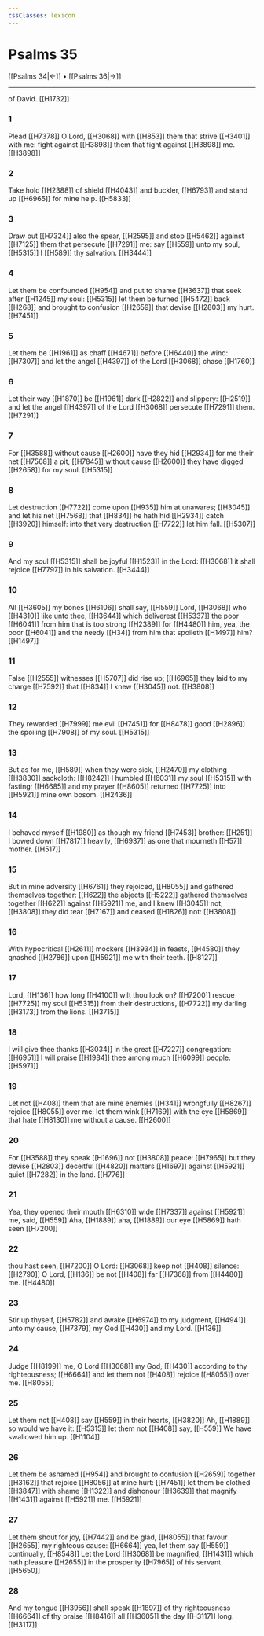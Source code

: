 ```yaml
---
cssClasses: lexicon
---
```

# Psalms 35

[[Psalms 34|←]] • [[Psalms 36|→]]

---

of David. [[H1732]]

### 1
Plead [[H7378]] O Lord, [[H3068]] with [[H853]] them that strive [[H3401]] with me: fight against [[H3898]] them that fight against [[H3898]] me. [[H3898]]

### 2
Take hold [[H2388]] of shield [[H4043]] and buckler, [[H6793]] and stand up [[H6965]] for mine help. [[H5833]]

### 3
Draw out [[H7324]] also the spear, [[H2595]] and stop [[H5462]] against [[H7125]] them that persecute [[H7291]] me: say [[H559]] unto my soul, [[H5315]] I [[H589]] thy salvation. [[H3444]]

### 4
Let them be confounded [[H954]] and put to shame [[H3637]] that seek after [[H1245]] my soul: [[H5315]] let them be turned [[H5472]] back [[H268]] and brought to confusion [[H2659]] that devise [[H2803]] my hurt. [[H7451]]

### 5
Let them be [[H1961]] as chaff [[H4671]] before [[H6440]] the wind: [[H7307]] and let the angel [[H4397]] of the Lord [[H3068]] chase [[H1760]]

### 6
Let their way [[H1870]] be [[H1961]] dark [[H2822]] and slippery: [[H2519]] and let the angel [[H4397]] of the Lord [[H3068]] persecute [[H7291]] them. [[H7291]]

### 7
For [[H3588]] without cause [[H2600]] have they hid [[H2934]] for me their net [[H7568]] a pit, [[H7845]] without cause [[H2600]] they have digged [[H2658]] for my soul. [[H5315]]

### 8
Let destruction [[H7722]] come upon [[H935]] him at unawares; [[H3045]] and let his net [[H7568]] that [[H834]] he hath hid [[H2934]] catch [[H3920]] himself: into that very destruction [[H7722]] let him fall. [[H5307]]

### 9
And my soul [[H5315]] shall be joyful [[H1523]] in the Lord: [[H3068]] it shall rejoice [[H7797]] in his salvation. [[H3444]]

### 10
All [[H3605]] my bones [[H6106]] shall say, [[H559]] Lord, [[H3068]] who [[H4310]] like unto thee, [[H3644]] which deliverest [[H5337]] the poor [[H6041]] from him that is too strong [[H2389]] for [[H4480]] him, yea, the poor [[H6041]] and the needy [[H34]] from him that spoileth [[H1497]] him? [[H1497]]

### 11
False [[H2555]] witnesses [[H5707]] did rise up; [[H6965]] they laid to my charge [[H7592]] that [[H834]] I knew [[H3045]] not. [[H3808]]

### 12
They rewarded [[H7999]] me evil [[H7451]] for [[H8478]] good [[H2896]] the spoiling [[H7908]] of my soul. [[H5315]]

### 13
But as for me, [[H589]] when they were sick, [[H2470]] my clothing [[H3830]] sackcloth: [[H8242]] I humbled [[H6031]] my soul [[H5315]] with fasting; [[H6685]] and my prayer [[H8605]] returned [[H7725]] into [[H5921]] mine own bosom. [[H2436]]

### 14
I behaved myself [[H1980]] as though my friend [[H7453]] brother: [[H251]] I bowed down [[H7817]] heavily, [[H6937]] as one that mourneth [[H57]] mother. [[H517]]

### 15
But in mine adversity [[H6761]] they rejoiced, [[H8055]] and gathered themselves together: [[H622]] the abjects [[H5222]] gathered themselves together [[H622]] against [[H5921]] me, and I knew [[H3045]] not; [[H3808]] they did tear [[H7167]] and ceased [[H1826]] not: [[H3808]]

### 16
With hypocritical [[H2611]] mockers [[H3934]] in feasts, [[H4580]] they gnashed [[H2786]] upon [[H5921]] me with their teeth. [[H8127]]

### 17
Lord, [[H136]] how long [[H4100]] wilt thou look on? [[H7200]] rescue [[H7725]] my soul [[H5315]] from their destructions, [[H7722]] my darling [[H3173]] from the lions. [[H3715]]

### 18
I will give thee thanks [[H3034]] in the great [[H7227]] congregation: [[H6951]] I will praise [[H1984]] thee among much [[H6099]] people. [[H5971]]

### 19
Let not [[H408]] them that are mine enemies [[H341]] wrongfully [[H8267]] rejoice [[H8055]] over me: let them wink [[H7169]] with the eye [[H5869]] that hate [[H8130]] me without a cause. [[H2600]]

### 20
For [[H3588]] they speak [[H1696]] not [[H3808]] peace: [[H7965]] but they devise [[H2803]] deceitful [[H4820]] matters [[H1697]] against [[H5921]] quiet [[H7282]] in the land. [[H776]]

### 21
Yea, they opened their mouth [[H6310]] wide [[H7337]] against [[H5921]] me, said, [[H559]] Aha, [[H1889]] aha, [[H1889]] our eye [[H5869]] hath seen [[H7200]]

### 22
thou hast seen, [[H7200]] O Lord: [[H3068]] keep not [[H408]] silence: [[H2790]] O Lord, [[H136]] be not [[H408]] far [[H7368]] from [[H4480]] me. [[H4480]]

### 23
Stir up thyself, [[H5782]] and awake [[H6974]] to my judgment, [[H4941]] unto my cause, [[H7379]] my God [[H430]] and my Lord. [[H136]]

### 24
Judge [[H8199]] me, O Lord [[H3068]] my God, [[H430]] according to thy righteousness; [[H6664]] and let them not [[H408]] rejoice [[H8055]] over me. [[H8055]]

### 25
Let them not [[H408]] say [[H559]] in their hearts, [[H3820]] Ah, [[H1889]] so would we have it: [[H5315]] let them not [[H408]] say, [[H559]] We have swallowed him up. [[H1104]]

### 26
Let them be ashamed [[H954]] and brought to confusion [[H2659]] together [[H3162]] that rejoice [[H8056]] at mine hurt: [[H7451]] let them be clothed [[H3847]] with shame [[H1322]] and dishonour [[H3639]] that magnify [[H1431]] against [[H5921]] me. [[H5921]]

### 27
Let them shout for joy, [[H7442]] and be glad, [[H8055]] that favour [[H2655]] my righteous cause: [[H6664]] yea, let them say [[H559]] continually, [[H8548]] Let the Lord [[H3068]] be magnified, [[H1431]] which hath pleasure [[H2655]] in the prosperity [[H7965]] of his servant. [[H5650]]

### 28
And my tongue [[H3956]] shall speak [[H1897]] of thy righteousness [[H6664]] of thy praise [[H8416]] all [[H3605]] the day [[H3117]] long. [[H3117]]